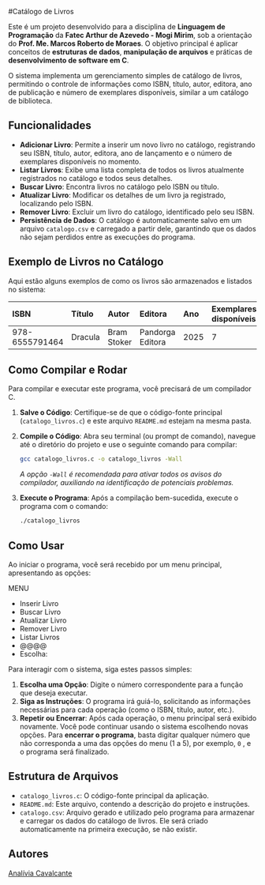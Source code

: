 #Catálogo de Livros 

Este é um projeto desenvolvido para a disciplina de **Linguagem de Programação** da **Fatec Arthur de Azevedo - Mogi Mirim**, sob a orientação do **Prof. Me. Marcos Roberto de Moraes**. O objetivo principal é aplicar conceitos de **estruturas de dados**, **manipulação de arquivos** e práticas de **desenvolvimento de software em C**.

O sistema implementa um gerenciamento simples de catálogo de livros, permitindo o controle de informações como ISBN, título, autor, editora, ano de publicação e número de exemplares disponíveis, similar a um catálogo de biblioteca.

##  Funcionalidades

* **Adicionar Livro**: Permite a inserir um novo livro no catálogo, registrando seu ISBN, título, autor, editora, ano de lançamento e o número de exemplares disponíveis no momento. 
* **Listar Livros**: Exibe uma lista completa de todos os livros atualmente registrados no catálogo e todos seus detalhes. 
* **Buscar Livro**: Encontra livros no catálogo pelo ISBN ou título.
* **Atualizar Livro**: Modificar os detalhes de um livro ja registrado, localizando pelo ISBN.
* **Remover Livro**: Excluir um livro do catálogo, identificado pelo seu ISBN.
* **Persistência de Dados**: O catálogo é automaticamente salvo em um arquivo `catalogo.csv` e carregado a partir dele, garantindo que os dados não sejam perdidos entre as execuções do programa.

## Exemplo de Livros no Catálogo

Aqui estão alguns exemplos de como os livros são armazenados e listados no sistema:

| ISBN           | Título   | Autor       | Editora          | Ano  | Exemplares disponíveis|
| :------------- | :------- | :---------- | :--------------- | :--- | :--------- |
| 978-6555791464 | Dracula  | Bram Stoker | Pandorga Editora | 2025 | 7          |

##  Como Compilar e Rodar

Para compilar e executar este programa, você precisará de um compilador C.

1.  **Salve o Código**: Certifique-se de que o código-fonte principal (`catalogo_livros.c`) e este arquivo `README.md` estejam na mesma pasta.

2.  **Compile o Código**: Abra seu terminal (ou prompt de comando), navegue até o diretório do projeto e use o seguinte comando para compilar:

    ```bash
    gcc catalogo_livros.c -o catalogo_livros -Wall
    ```
    *A opção `-Wall` é recomendada para ativar todos os avisos do compilador, auxiliando na identificação de potenciais problemas.*

3.  **Execute o Programa**: Após a compilação bem-sucedida, execute o programa com o comando:

    ```bash
    ./catalogo_livros
    ```

##  Como Usar

Ao iniciar o programa, você será recebido por um menu principal, apresentando as opções:


MENU
 * Inserir Livro
 * Buscar Livro
 * Atualizar Livro
 * Remover Livro
 * Listar Livros
 * @@@@
 * Escolha:
<!-- end list -->

Para interagir com o sistema, siga estes passos simples:

1.  **Escolha uma Opção**: Digite o número correspondente para a função que deseja executar.
2.  **Siga as Instruções**: O programa irá guiá-lo, solicitando as informações necessárias para cada operação (como o ISBN, título, autor, etc.). 
3.  **Repetir ou Encerrar**: Após cada operação, o menu principal será exibido novamente. Você pode continuar usando o sistema escolhendo novas opções. Para **encerrar o programa**, basta digitar qualquer número que não corresponda a uma das opções do menu (1 a 5), por exemplo, `0` , e o programa será finalizado.

##  Estrutura de Arquivos

* `catalogo_livros.c`: O código-fonte principal da aplicação.
* `README.md`: Este arquivo, contendo a descrição do projeto e instruções.
* `catalogo.csv`: Arquivo gerado e utilizado pelo programa para armazenar e carregar os dados do catálogo de livros. Ele será criado automaticamente na primeira execução, se não existir.

## Autores
<div class="contributor">
        <a href="https://github.com/AnaliviaCavalcante" target="_blank">Analívia Cavalcante</a>
    </div>
